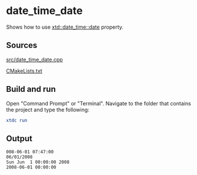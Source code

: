 # date_time_date

Shows how to use [xtd::date_time::date](https://gammasoft71.github.io/xtd/reference_guides/latest/classxtd_1_1date__time.html#a2b6f82824acbcb499acc6c6b62959644) property.

## Sources

[src/date_time_date.cpp](src/date_time_date.cpp)

[CMakeLists.txt](CMakeLists.txt)

## Build and run

Open "Command Prompt" or "Terminal". Navigate to the folder that contains the project and type the following:

```cmake
xtdc run
```

## Output

```
008-06-01 07:47:00
06/01/2008
Sun Jun  1 00:00:00 2008
2008-06-01 00:00:00
```
